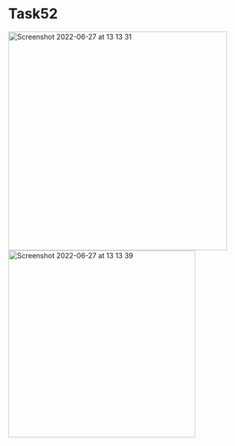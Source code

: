 # Task52
<img width="442" alt="Screenshot 2022-06-27 at 13 13 31" src="https://user-images.githubusercontent.com/62994823/175918543-c7d8aca5-f8ef-448b-96aa-45db74d79502.png">
<img width="378" alt="Screenshot 2022-06-27 at 13 13 39" src="https://user-images.githubusercontent.com/62994823/175918575-072af657-9545-4753-8ddb-0c515c4a0980.png">
